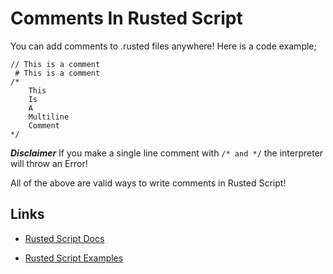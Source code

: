 # Comments In Rusted Script

You can add comments to .rusted files anywhere! Here is a code example;

```rusted
// This is a comment
 # This is a comment
/* 
    This
    Is
    A
    Multiline
    Comment
*/
```

***Disclaimer***
If you make a single line comment with `/* and */` the interpreter will throw an Error!

All of the above are valid ways to write comments in Rusted Script!

## Links

- [Rusted Script Docs](https://github.com/Rusted-Script/Rusted-Script/tree/master/docs)

- [Rusted Script Examples](https://github.com/Rusted-Script/Rusted-Script/tree/master/examples)
